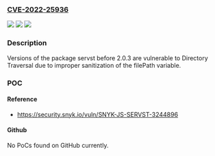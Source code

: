 ### [CVE-2022-25936](https://cve.mitre.org/cgi-bin/cvename.cgi?name=CVE-2022-25936)
![](https://img.shields.io/static/v1?label=Product&message=servst&color=blue)
![](https://img.shields.io/static/v1?label=Version&message=%3D%200%20&color=brighgreen)
![](https://img.shields.io/static/v1?label=Vulnerability&message=Directory%20Traversal&color=brighgreen)

### Description

Versions of the package servst before 2.0.3 are vulnerable to Directory Traversal due to improper sanitization of the filePath variable.

### POC

#### Reference
- https://security.snyk.io/vuln/SNYK-JS-SERVST-3244896

#### Github
No PoCs found on GitHub currently.


